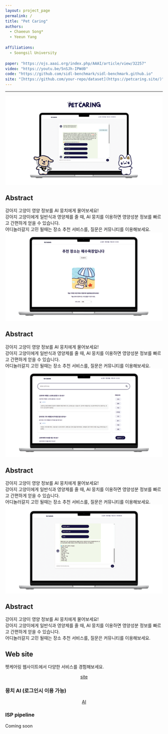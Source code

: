 ```yaml
---
layout: project_page
permalink: /
title: "Pet Caring"
authors:
  - Chaeeun Song*
  - Yeeun Yang
    
affiliations:
  - Soongsil University

paper: "https://ojs.aaai.org/index.php/AAAI/article/view/32257"
video: "https://youtu.be/5nSJh-IPWd0"
code: "https://github.com/sidl-benchmark/sidl-benchmark.github.io"
site: "[https://github.com/your-repo/dataset](https://petcaring.site/)"
---
```


<body>
  <hr>
  <img src = "images/mainIMG.png" alt = "Example 001" style="display: block; margin: auto;">
</body>


<!-- Using HTML to center the abstract -->
<div class="columns is-centered has-text-centered">
  <div class="column is-four-fifths">
    <h2>Abstract</h2>
    <div class="content has-text-justified">
      강아지 고양이 영양 정보를 AI 뭉치에게 물어보세요!<br>
      강아지 고양이에게 일반식과 영양제를 줄 때, AI 뭉치를 이용하면 영양성분 정보를 빠르고 간편하게 얻을 수 있습니다.<br>
      어디놀러갈지 고민 될때는 장소 추천 서비스를, 질문은 커뮤니티를 이용해보세요.
    </div>
  </div>
</div>

 <img src = "images/placeIMG.png" alt = "Example 001" style="display: block; margin: auto;">
 <div class="columns is-centered has-text-centered">
  <div class="column is-four-fifths">
    <h2>Abstract</h2>
    <div class="content has-text-justified">
      강아지 고양이 영양 정보를 AI 뭉치에게 물어보세요!<br>
      강아지 고양이에게 일반식과 영양제를 줄 때, AI 뭉치를 이용하면 영양성분 정보를 빠르고 간편하게 얻을 수 있습니다.<br>
      어디놀러갈지 고민 될때는 장소 추천 서비스를, 질문은 커뮤니티를 이용해보세요.
    </div>
  </div>
</div>

<img src = "images/commuIMG.png" alt = "Example 001" style="display: block; margin: auto;">
<div class="columns is-centered has-text-centered">
  <div class="column is-four-fifths">
    <h2>Abstract</h2>
    <div class="content has-text-justified">
      강아지 고양이 영양 정보를 AI 뭉치에게 물어보세요!<br>
      강아지 고양이에게 일반식과 영양제를 줄 때, AI 뭉치를 이용하면 영양성분 정보를 빠르고 간편하게 얻을 수 있습니다.<br>
      어디놀러갈지 고민 될때는 장소 추천 서비스를, 질문은 커뮤니티를 이용해보세요.
    </div>
  </div>
</div>


<img src = "images/AIimg.png" alt = "Example 001" style="display: block; margin: auto;">
<div class="columns is-centered has-text-centered">
  <div class="column is-four-fifths">
    <h2>Abstract</h2>
    <div class="content has-text-justified">
      강아지 고양이 영양 정보를 AI 뭉치에게 물어보세요!<br>
      강아지 고양이에게 일반식과 영양제를 줄 때, AI 뭉치를 이용하면 영양성분 정보를 빠르고 간편하게 얻을 수 있습니다.<br>
      어디놀러갈지 고민 될때는 장소 추천 서비스를, 질문은 커뮤니티를 이용해보세요.
    </div>
  </div>
</div>
   

<!-- Dataset Download Buttons -->


## Web site
펫케어링 웹사이트에서 다양한 서비스를 경험해보세요.
<div class="buttons" style="text-align: center; margin-top: 1em;">
  <a class="button is-primary" href="https://petcaring.site/" target="_blank">site</a>
</div>


### 뭉치 AI (로그인시 이용 가능)
<div class="buttons" style="text-align: center; margin-top: 1em;">
  <a class="button is-primary" href="http://43.202.9.123/html/chat/chatbot.html" target="_blank">AI</a>
</div>  

### ISP pipeline
Coming soon

</code></pre>

